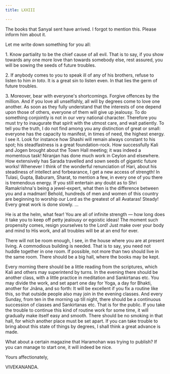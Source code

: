```yaml
---
title: LXXIII

---
```





  

  


The books that Sanyal sent have arrived. I forgot to mention this.
Please inform him about it.

Let me write down something for you all:

1\. Know partiality to be the chief cause of all evil. That is to say,
if you show towards any one more love than towards somebody else, rest
assured, you will be sowing the seeds of future troubles.

2\. If anybody comes to you to speak ill of any of his brothers, refuse
to listen to him *in toto*. It is a great sin to listen even. In that
lies the germ of future troubles.

3\. Moreover, bear with everyone's shortcomings. Forgive offences by the
million. And if you love all unselfishly, all will by degrees come to
love one another. As soon as they fully understand that the interests of
one depend upon those of others, everyone of them will give up jealousy.
To do something conjointly is not in our very national character.
Therefore you must try to inaugurate that spirit with the utmost care,
and wait patiently. To tell you the truth, I do not find among you any
distinction of great or small: everyone has the capacity to manifest, in
times of need, the highest energy. I see it. Look for instance how
Shashi will remain always constant to his spot; his steadfastness is a
great foundation-rock. How successfully Kali and Jogen brought about the
Town Hall meeting; it was indeed a momentous task! Niranjan has done
much work in Ceylon and elsewhere. How extensively has Sarada travelled
and sown seeds of gigantic future works! Whenever I think of the
wonderful renunciation of Hari, about his steadiness of intellect and
forbearance, I get a new access of strength! In Tulasi, Gupta, Baburam,
Sharat, to mention a few, in every one of you there is tremendous
energy. If you still entertain any doubt as to Shri Ramakrishna's being
a jewel-expert, what then is the difference between you and a madman!
Behold, hundreds of men and women of this country are beginning to
worship our Lord as the greatest of all Avataras! Steady! Every great
work is done slowly. ...

He is at the helm, what fear! You are all of infinite strength — how
long does it take you to keep off petty jealousy or egoistic ideas! The
moment such propensity comes, resign yourselves to the Lord! Just make
over your body and mind to His work, and all troubles will be at an end
for ever.

There will not be room enough, I see, in the house where you are at
present living. A commodious building is needed. That is to say, you
need not huddle together in one room. If possible, not more than two
should live in the same room. There should be a big hall, where the
books may be kept.

Every morning there should be a little reading from the scriptures,
which Kali and others may superintend by turns. In the evening there
should be another class, with a little practice in meditation and
Sankirtanas etc. You may divide the work, and set apart one day for
Yoga, a day for Bhakti, another for Jnâna, and so forth: It will be
excellent if you fix a routine like this, so that outside people also
may join in the evening classes. And every Sunday, from ten in the
morning up till night, there should be a continuous succession of
classes and Sankirtanas etc. That is for the public. If you take the
trouble to continue this kind of routine work for some time, it will
gradually make itself easy and smooth. There should be no smoking in
that hall, for which another place must be set apart. If you can take
trouble to bring about this state of things by degrees, I shall think a
great advance is made.

What about a certain magazine that Haramohan was trying to publish? If
you can manage to start one, it will indeed be nice.

Yours affectionately,

VIVEKANANDA.



